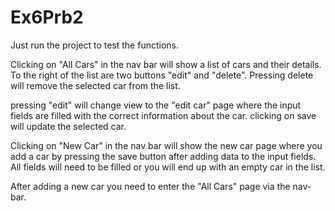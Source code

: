 # Ex6Prb2

Just run the project to test the functions.


Clicking on "All Cars" in the nav bar will show a list of cars and their details.
To the right of the list are two buttons "edit" and "delete". Pressing delete will remove the selected car from the list.

pressing "edit" will change view to the "edit car" page where the input fields are filled with the correct information about the car.
clicking on save will update the selected car.

Clicking on "New Car" in the nav bar will show the new car page where you add a car by pressing the save button after adding data to the input fields. All fields will need to be filled or you will end up with an empty car in the list. 

After adding a new car you need to enter the "All Cars" page via the nav-bar.

